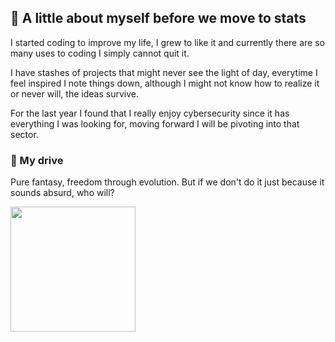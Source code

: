 ## 📓 A little about myself before we move to stats

 I started coding to improve my life, I grew to like it and currently there are so many uses to coding I simply cannot quit it.
  
 I have stashes of projects that might never see the light of day, everytime I feel inspired I note things down, although I might not know how to realize it or never will, the ideas survive.

 For the last year I found that I really enjoy cybersecurity since it has everything I was looking for, moving forward I will be pivoting into that sector.

### 🎇 My drive 

Pure fantasy, freedom through evolution. But if we don't do it just because it sounds absurd, who will? 


<a href="https://github.com/AmadeusSlabu/github-readme-stats">
  <img height=200 align="center" src="https://github-readme-stats.vercel.app/api?username=AmadeusSlabu&theme=transparent" />
</a>



